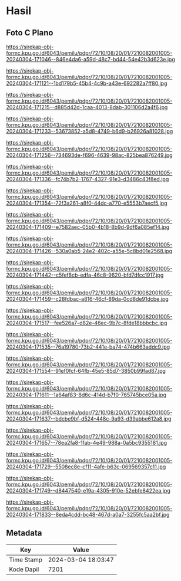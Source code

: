# Hasil

## Foto C Plano

https://sirekap-obj-formc.kpu.go.id/6043/pemilu/pdpr/72/10/08/20/01/7210082001005-20240304-171046--846e4da6-a59d-48c7-bd44-54e42b3d623e.jpg

https://sirekap-obj-formc.kpu.go.id/6043/pemilu/pdpr/72/10/08/20/01/7210082001005-20240304-171121--1bd179b5-45b4-4c9b-a43e-692282a7ff80.jpg

https://sirekap-obj-formc.kpu.go.id/6043/pemilu/pdpr/72/10/08/20/01/7210082001005-20240304-171215--d885d42d-1caa-4013-8dab-301106d2a4f6.jpg

https://sirekap-obj-formc.kpu.go.id/6043/pemilu/pdpr/72/10/08/20/01/7210082001005-20240304-171233--53673852-a5d8-4749-b6d9-b26926a81028.jpg

https://sirekap-obj-formc.kpu.go.id/6043/pemilu/pdpr/72/10/08/20/01/7210082001005-20240304-171256--734693de-f696-4639-98ac-825bea876249.jpg

https://sirekap-obj-formc.kpu.go.id/6043/pemilu/pdpr/72/10/08/20/01/7210082001005-20240304-171336--fc74b7b2-1767-4327-91e3-d3486c43f8ed.jpg

https://sirekap-obj-formc.kpu.go.id/6043/pemilu/pdpr/72/10/08/20/01/7210082001005-20240304-171354--72f3a261-a8f0-44dc-a770-e5553b7aecf5.jpg

https://sirekap-obj-formc.kpu.go.id/6043/pemilu/pdpr/72/10/08/20/01/7210082001005-20240304-171409--e7582aec-05b0-4b18-8b9d-9df6a085ef14.jpg

https://sirekap-obj-formc.kpu.go.id/6043/pemilu/pdpr/72/10/08/20/01/7210082001005-20240304-171426--530a0ab5-24e2-402c-a55e-5c8bd01e2568.jpg

https://sirekap-obj-formc.kpu.go.id/6043/pemilu/pdpr/72/10/08/20/01/7210082001005-20240304-171442--c5fef8cb-edfa-46c8-9620-bfd7dfcc1917.jpg

https://sirekap-obj-formc.kpu.go.id/6043/pemilu/pdpr/72/10/08/20/01/7210082001005-20240304-171459--c28fdbac-a816-46cf-89da-0cd8de91dcbe.jpg

https://sirekap-obj-formc.kpu.go.id/6043/pemilu/pdpr/72/10/08/20/01/7210082001005-20240304-171517--fee526a7-d82e-46ec-9b7c-8fde18bbbcbc.jpg

https://sirekap-obj-formc.kpu.go.id/6043/pemilu/pdpr/72/10/08/20/01/7210082001005-20240304-171535--76a19780-73b2-441e-ba74-474b663addc9.jpg

https://sirekap-obj-formc.kpu.go.id/6043/pemilu/pdpr/72/10/08/20/01/7210082001005-20240304-171554--91ef0fcf-64fb-45e5-85d7-3850b99fad87.jpg

https://sirekap-obj-formc.kpu.go.id/6043/pemilu/pdpr/72/10/08/20/01/7210082001005-20240304-171611--1a64af83-8d6c-414d-b7f0-765745bce05a.jpg

https://sirekap-obj-formc.kpu.go.id/6043/pemilu/pdpr/72/10/08/20/01/7210082001005-20240304-171637--bdcbe9bf-d524-448c-9a93-d39abbe612a8.jpg

https://sirekap-obj-formc.kpu.go.id/6043/pemilu/pdpr/72/10/08/20/01/7210082001005-20240304-171657--78ea2fa8-1fab-4e49-988a-0a5bc9355181.jpg

https://sirekap-obj-formc.kpu.go.id/6043/pemilu/pdpr/72/10/08/20/01/7210082001005-20240304-171729--5508ec8e-cf11-4afe-b63c-069569357c11.jpg

https://sirekap-obj-formc.kpu.go.id/6043/pemilu/pdpr/72/10/08/20/01/7210082001005-20240304-171749--d8447540-e19a-4305-910e-52ebfe8422ea.jpg

https://sirekap-obj-formc.kpu.go.id/6043/pemilu/pdpr/72/10/08/20/01/7210082001005-20240304-171833--8eda4cdd-bc48-467d-a0a7-3255fc5aa2bf.jpg


## Metadata

| Key        | Value               |
| ---------- | ------------------- |
| Time Stamp | 2024-03-04 18:03:47 |
| Kode Dapil | 7201                |



